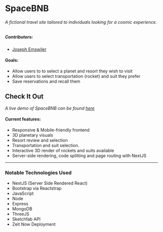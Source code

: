# SpaceBNB

###### A fictional travel site tailored to individuals looking for a cosmic experience.

##### Contributors:
* [Joseph Emswiler](https://github.com/josephemswiler)

#### Goals:
* Allow users to to select a planet and resort they wish to visit
* Allow users to select transportation (rocket) and suit they prefer
* Save reservations and recall them

## Check It Out
*A live demo of SpaceBNB can be found [here]( space-bnb.now.sh)*

#### Current features:
* Responsive & Mobile-friendly frontend
* 3D planetary visuals
* Resort review and selection
* Transportation and suit selection.
* Interactive 3D render of rockets and suits available
* Server-side rendering, code splitting and page routing with NextJS

---

### Notable Technologies Used

* NextJS (Server Side Rendered React)
* Bootstrap via Reactstrap
* JavaScript
* Node
* Express
* MongoDB
* ThreeJS
* Sketchfab API
* Zeit Now Deployment